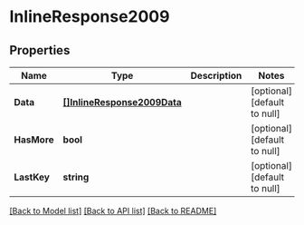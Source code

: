 # InlineResponse2009

## Properties
Name | Type | Description | Notes
------------ | ------------- | ------------- | -------------
**Data** | [**[]InlineResponse2009Data**](inline_response_200_9_data.md) |  | [optional] [default to null]
**HasMore** | **bool** |  | [optional] [default to null]
**LastKey** | **string** |  | [optional] [default to null]

[[Back to Model list]](../README.md#documentation-for-models) [[Back to API list]](../README.md#documentation-for-api-endpoints) [[Back to README]](../README.md)

